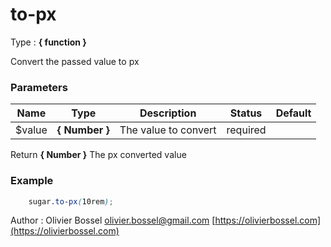 # to-px

<!-- @namespace: sugar.scss.meta.to-px -->

Type : **{ function }**


Convert the passed value to px



### Parameters
Name  |  Type  |  Description  |  Status  |  Default
------------  |  ------------  |  ------------  |  ------------  |  ------------
$value  |  **{ Number }**  |  The value to convert  |  required  |

Return **{ Number }** The px converted value

### Example
```scss
	sugar.to-px(10rem);
```
Author : Olivier Bossel [olivier.bossel@gmail.com](mailto:olivier.bossel@gmail.com) [https://olivierbossel.com](https://olivierbossel.com)
